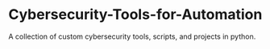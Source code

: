 # Cybersecurity-Tools-for-Automation
A collection of custom cybersecurity tools, scripts, and projects in python.
